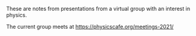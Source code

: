 These are notes from presentations from a virtual group with an interest in physics. 

The current group meets at https://physicscafe.org/meetings-2021/
